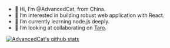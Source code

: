 - 👋 Hi, I’m @AdvancedCat, from China.
- 👀 I’m interested in building robust web application with React.
- 🌱 I’m currently learning node.js deeply.
- 💞️ I’m looking at collaborating on [Taro](https://github.com/NervJS/taro).

[![AdvancedCat's github stats](https://github-readme-stats.vercel.app/api?username=advancedcat&show_icons=true)](https://github.com/AdvancedCat)

<!---
AdvancedCat/AdvancedCat is a ✨ special ✨ repository because its `README.md` (this file) appears on your GitHub profile.
You can click the Preview link to take a look at your changes.
--->
